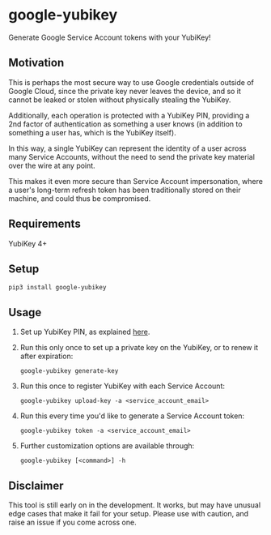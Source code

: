 # google-yubikey

Generate Google Service Account tokens with your YubiKey!

## Motivation

This is perhaps the most secure way to use Google credentials
outside of Google Cloud, since the private key never leaves the device,
and so it cannot be leaked or stolen without physically stealing the YubiKey.

Additionally, each operation is protected with a YubiKey PIN,
providing a 2nd factor of authentication as something a user knows
(in addition to something a user has, which is the YubiKey itself).

In this way, a single YubiKey can represent the identity
of a user across many Service Accounts, without the need
to send the private key material over the wire at any point.

This makes it even more secure than Service Account impersonation,
where a user's long-term refresh token has been traditionally
stored on their machine, and could thus be compromised.

## Requirements

YubiKey 4+

## Setup

```
pip3 install google-yubikey
```

## Usage

1.  Set up YubiKey PIN, as explained
    [here](https://developers.yubico.com/PIV/Guides/Device_setup.html).

2.  Run this only once to set up a private key on the YubiKey,
    or to renew it after expiration:

    ```
    google-yubikey generate-key
    ```

3.  Run this once to register YubiKey with each Service Account:

    ```
    google-yubikey upload-key -a <service_account_email>
    ```

4.  Run this every time you'd like to generate a Service Account token:

    ```
    google-yubikey token -a <service_account_email>
    ```

5.  Further customization options are available through:

    ```
    google-yubikey [<command>] -h
    ```

## Disclaimer

This tool is still early on in the development.
It works, but may have unusual edge cases that make it fail
for your setup. Please use with caution, and raise an issue
if you come across one.
